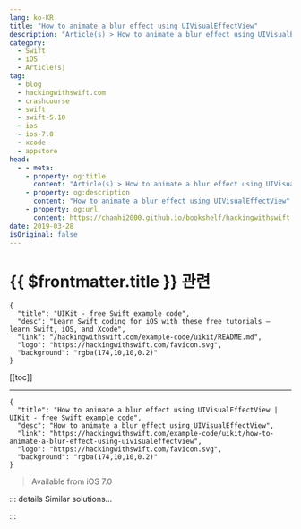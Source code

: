 ```yaml
---
lang: ko-KR
title: "How to animate a blur effect using UIVisualEffectView"
description: "Article(s) > How to animate a blur effect using UIVisualEffectView"
category:
  - Swift
  - iOS
  - Article(s)
tag: 
  - blog
  - hackingwithswift.com
  - crashcourse
  - swift
  - swift-5.10
  - ios
  - ios-7.0
  - xcode
  - appstore
head:
  - - meta:
    - property: og:title
      content: "Article(s) > How to animate a blur effect using UIVisualEffectView"
    - property: og:description
      content: "How to animate a blur effect using UIVisualEffectView"
    - property: og:url
      content: https://chanhi2000.github.io/bookshelf/hackingwithswift.com/example-code/uikit/how-to-animate-a-blur-effect-using-uivisualeffectview.html
date: 2019-03-28
isOriginal: false
---
```


# {{ $frontmatter.title }} 관련

```component VPCard
{
  "title": "UIKit - free Swift example code",
  "desc": "Learn Swift coding for iOS with these free tutorials – learn Swift, iOS, and Xcode",
  "link": "/hackingwithswift.com/example-code/uikit/README.md",
  "logo": "https://hackingwithswift.com/favicon.svg",
  "background": "rgba(174,10,10,0.2)"
}
```

[[toc]]

---

```component VPCard
{
  "title": "How to animate a blur effect using UIVisualEffectView | UIKit - free Swift example code",
  "desc": "How to animate a blur effect using UIVisualEffectView",
  "link": "https://hackingwithswift.com/example-code/uikit/how-to-animate-a-blur-effect-using-uivisualeffectview",
  "logo": "https://hackingwithswift.com/favicon.svg",
  "background": "rgba(174,10,10,0.2)"
}
```

> Available from iOS 7.0

<!-- TODO: 작성 -->

<!--
UIKit’s `UIVisualEffectView` class lets us add blurring effects to any view, optionally also combining a vibrancy effect to overlaid controls to help make them stand out. This makes it perfect for partly obscuring background content when you want to present information on top, and you can even animate that presentation if you want.

First, place a `UIVisualEffectView` into your view controller, either using code or using IB with an outlet.

When your app launches you should clear the `effect` property of your visual effect view, causing it to do nothing:

```swift
visualEffectView.effect = nil
```

When you want the blur to animate in – i.e., when you’re ready to show information on top – just set that `effect` property to a new instance of `UIBlurEffect` inside an animation block, like this:

```swift
UIView.animate(withDuration: 5) {
    self.visualEffectView.effect = UIBlurEffect(style: UIBlurEffect.Style.prominent)
}
```

UIKit will take care of the rest!

-->

::: details Similar solutions…

<!--
/example-code/uikit/how-to-add-blur-and-vibrancy-using-uivisualeffectview">How to add blur and vibrancy using UIVisualEffectView 
/quick-start/swiftui/how-to-blur-a-view">How to blur a view 
/example-code/uikit/how-to-animate-views-with-spring-damping-using-animatewithduration">How to animate views with spring damping using animate(withDuration:) 
/example-code/uikit/how-to-animate-views-using-animatewithduration">How to animate views using animate(withDuration:) 
/example-code/uikit/how-to-animate-when-your-size-class-changes-willtransitionto">How to animate when your size class changes: willTransition(to:)</a>
-->

:::


